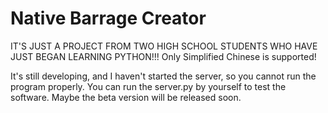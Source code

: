 # Native Barrage Creator
IT'S JUST A PROJECT FROM TWO HIGH SCHOOL STUDENTS WHO HAVE JUST BEGAN LEARNING PYTHON!!!
Only Simplified Chinese is supported!

It's still developing, and I haven't started the server, so you cannot run the program properly.
You can run the server.py by yourself to test the software.
Maybe the beta version will be released soon.
